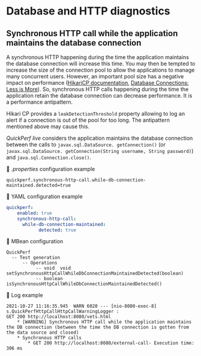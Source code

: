 # Database and HTTP diagnostics

## Synchronous HTTP call while the application maintains the database connection

A synchronous HTTP happening during the time the application maintains the database connection will increase this time. You may then be tempted to increase the size of the connection pool to allow the
applications to manage many concurrent users.
However, an important pool size has a negative impact on performance ([HikariCP documentation](https://github.com/brettwooldridge/HikariCP/wiki/About-Pool-Sizing),
[Database Connections: Less is More](https://kwahome.medium.com/database-connections-less-is-more-86c406b6fad)).
So, synchronous HTTP calls happening during the time the application retain the database connection can decrease performance. It is a performance antipattern.

Hikari CP provides a ```leakDetectionThreshold``` property allowing to log an alert if a connection is out of the pool for too long. 
The antipattern mentioned above may cause this.

_QuickPerf live_ considers the application maintains the database connection between the calls to ```javax.sql.DataSource. getConnection()``` (or ```javax.sql.DataSource. getConnection(String username,
String password)```) and ```java.sql.Connection.close()```.

:wrench: _.properties_ configuration example
```properties
quickperf.synchronous-http-call.while-db-connection-maintained.detected=true
```

:wrench: YAML configuration example

```yaml
quickperf:
    enabled: true
    synchronous-http-call:
      while-db-connection-maintained:
            detected: true
```

:wrench: MBean configuration
```
QuickPerf
  -- Test generation
      -- Operations
           -- void  void setSynchronousHttpCallWhileDbConnectionMaintainedDetected(boolean)
           -- boolean isSynchronousHttpCallWhileDbConnectionMaintainedDetected()
```

:mag_right: Log example

```
2021-10-27 11:16:35.945  WARN 6020 --- [nio-8080-exec-8] s.QuickPerfHttpCallHttpCallWarningLogger : 
GET 200 http://localhost:8080/vets.html
	* [WARNING] Synchronous HTTP call while the application maintains the DB connection (between the time the DB connection is gotten from the data source and closed)
	* Synchronous HTTP calls
		* GET 200 http://localhost:8080/external-call- Execution time: 306 ms
```
